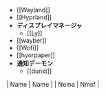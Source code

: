 - [[Wayland]]
- [[Hyprland]]
- **ディスプレイマネージャ**
	- [[Ly]]
- [[wayber]]
- [[Wofi]]
- [[hyorpaper]]
- **通知デーモン**
	- [[dunst]]

 | Name | Name |
| Nema | Nmsf |


